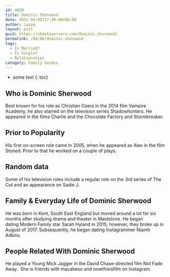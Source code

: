 ```yaml
---
id: 4839
title: Dominic Sherwood
date: 2021-04-06T17:49:40+00:00
author: Laima
layout: post
guid: https://ukdataservers.com/dominic-sherwood/
permalink: /04/06/dominic-sherwood
tags:
  - Is Married?
  - Is Single?
  - Relationships
category: Family Guides
---
```


* some text
{: toc}


## Who is Dominic Sherwood
                  
                  
                  
Best known for his role as Christian Ozera in the 2014 film Vampire Academy, he also starred on the television series Shadowhunters. He appeared in the films Charlie and the Chocolate Factory and Stormbreaker. 
                  
              
            
              
            
                
                
                
## Prior to Popularity
                  
                  
                  
His first on-screen role came in 2005, when he appeared as Alex in the film Stoned. Prior to that he worked on a couple of plays. 
                  
              
            
              
            
                
                
                
## Random data
                  
                  
                  
Some of his television roles include a regular role on the 3rd series of The Cut and an appearance on Sadie J. 
                  
              
            
              
            
                
                
                
## Family & Everyday Life of Dominic Sherwood
                  
                  
                  
He was born in Kent, South East England but moved around a lot for six months after studying drama and theater in Maidstone. He began dating Modern Family star Sarah Hyland in 2015; however, they broke up in August of 2017. Subsequently, he began dating Instagrammer Niamh Adkins.
                  
              
            
              
            
                
                
                
## People Related With Dominic Sherwood
                  
                  
                  
He played a Young Mick Jagger in the David Chase-directed film Not Fade Away.  She is friends with macabeso and nowthisisfilm on Instagram.
                  
              
            
              
            
                
              
            
              
              
            
            
              
            
          
          
          